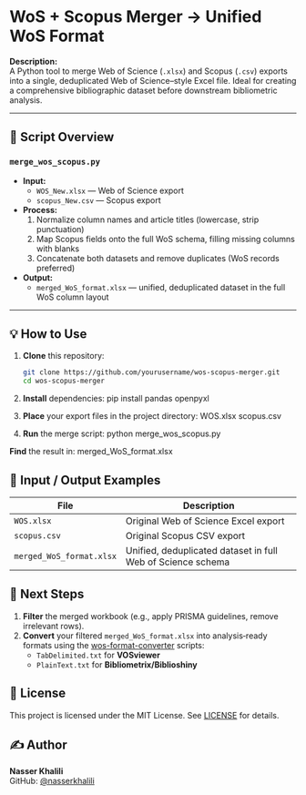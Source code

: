 # WoS + Scopus Merger → Unified WoS Format

**Description:**  
A Python tool to merge Web of Science (`.xlsx`) and Scopus (`.csv`) exports into a single, deduplicated Web of Science–style Excel file. Ideal for creating a comprehensive bibliographic dataset before downstream bibliometric analysis.

---

## 🔧 Script Overview

### `merge_wos_scopus.py`
- **Input:**  
  - `WOS_New.xlsx` — Web of Science export  
  - `scopus_New.csv` — Scopus export  
- **Process:**  
  1. Normalize column names and article titles (lowercase, strip punctuation)  
  2. Map Scopus fields onto the full WoS schema, filling missing columns with blanks  
  3. Concatenate both datasets and remove duplicates (WoS records preferred)  
- **Output:**  
  - `merged_WoS_format.xlsx` — unified, deduplicated dataset in the full WoS column layout  

---

## 💡 How to Use

1. **Clone** this repository:  
   ```bash
   git clone https://github.com/yourusername/wos-scopus-merger.git
   cd wos-scopus-merger

2. **Install** dependencies:
   pip install pandas openpyxl

3. **Place** your export files in the project directory:
   WOS.xlsx
  scopus.csv

4. **Run** the merge script:
   python merge_wos_scopus.py

**Find** the result in:
  merged_WoS_format.xlsx

## 📂 Input / Output Examples

| File                         | Description                                                    |
|------------------------------|----------------------------------------------------------------|
| `WOS.xlsx`                   | Original Web of Science Excel export                           |
| `scopus.csv`                 | Original Scopus CSV export                                     |
| `merged_WoS_format.xlsx`     | Unified, deduplicated dataset in full Web of Science schema    |

## 🔗 Next Steps

1. **Filter** the merged workbook (e.g., apply PRISMA guidelines, remove irrelevant rows).  
2. **Convert** your filtered `merged_WoS_format.xlsx` into analysis‐ready formats using the [wos-format-converter](https://github.com/NasserKhalili/wos-format-converter) scripts:  
   - `TabDelimited.txt` for **VOSviewer**  
   - `PlainText.txt` for **Bibliometrix/Biblioshiny**  



## 📄 License

This project is licensed under the MIT License. See [LICENSE](LICENSE) for details.

## ✍️ Author

**Nasser Khalili**  
GitHub: [@nasserkhalili](https://github.com/nasserkhalili)
